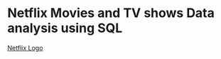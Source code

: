 # Netflix Movies and TV shows Data analysis using SQL
[Netflix Logo](https://github.com/CKrishna475/netflix.sql_project/blob/main/download.png)
